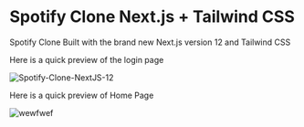 # Spotify Clone Next.js + Tailwind CSS

Spotify Clone Built with the brand new Next.js version 12 and Tailwind CSS




Here is a quick preview of the login page

![Spotify-Clone-NextJS-12](https://user-images.githubusercontent.com/40629789/143730547-7b675f17-0841-4f2c-b7ba-f2949b5af0fd.png)


Here is a quick preview of Home Page

![wewfwef](https://user-images.githubusercontent.com/40629789/144722146-722bbd9e-1493-4d66-9d22-512c0605e85d.png)


